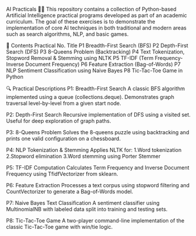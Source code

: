AI Practicals 🧠✨
This repository contains a collection of Python-based Artificial Intelligence practical programs developed as part of an academic curriculum. The goal of these exercises is to demonstrate the implementation of core AI techniques in both traditional and modern areas such as search algorithms, NLP, and basic games.

📁 Contents
Practical No.	Title
P1	Breadth-First Search (BFS)
P2	Depth-First Search (DFS)
P3	8-Queens Problem (Backtracking)
P4	Text Tokenization, Stopword Removal & Stemming using NLTK
P5	TF-IDF (Term Frequency-Inverse Document Frequency)
P6	Feature Extraction (Bag-of-Words)
P7	NLP Sentiment Classification using Naive Bayes
P8	Tic-Tac-Toe Game in Python

🔍 Practical Descriptions
P1: Breadth-First Search
A classic BFS algorithm implemented using a queue (collections.deque). Demonstrates graph traversal level-by-level from a given start node.

P2: Depth-First Search
Recursive implementation of DFS using a visited set. Useful for deep exploration of graph paths.

P3: 8-Queens Problem
Solves the 8-queens puzzle using backtracking and prints one valid configuration on a chessboard.

P4: NLP Tokenization & Stemming
Applies NLTK for:
1.Word tokenization
2.Stopword elimination
3.Word stemming using Porter Stemmer

P5: TF-IDF Computation
Calculates Term Frequency and Inverse Document Frequency using TfidfVectorizer from sklearn.

P6: Feature Extraction
Processes a text corpus using stopword filtering and CountVectorizer to generate a Bag-of-Words model.

P7: Naive Bayes Text Classification
A sentiment classifier using MultinomialNB with labeled data split into training and testing sets.

P8: Tic-Tac-Toe Game
A two-player command-line implementation of the classic Tic-Tac-Toe game with win/tie logic.
